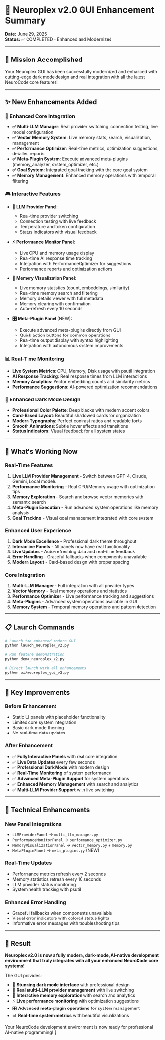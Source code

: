 # 🎨 Neuroplex v2.0 GUI Enhancement Summary
**Date:** June 29, 2025  
**Status:** ✅ COMPLETED - Enhanced and Modernized

---

## 🎯 **Mission Accomplished**

Your Neuroplex GUI has been successfully modernized and enhanced with cutting-edge dark mode design and real integration with all the latest NeuroCode core features!

---

## ✨ **New Enhancements Added**

### **🔗 Enhanced Core Integration**
- **✅ Multi-LLM Manager**: Real provider switching, connection testing, live model configuration
- **✅ Vector Memory System**: Live memory stats, search, visualization, management
- **✅ Performance Optimizer**: Real-time metrics, optimization suggestions, detailed reports
- **✅ Meta-Plugin System**: Execute advanced meta-plugins (memory_analyzer, system_optimizer, etc.)
- **✅ Goal System**: Integrated goal tracking with the core goal system
- **✅ Memory Management**: Enhanced memory operations with temporal filtering

### **🎮 Interactive Features**
- **🤖 LLM Provider Panel**: 
  - Real-time provider switching
  - Connection testing with live feedback
  - Temperature and token configuration
  - Status indicators with visual feedback
  
- **⚡ Performance Monitor Panel**:
  - Live CPU and memory usage display
  - Real-time AI response time tracking
  - Integration with PerformanceOptimizer for suggestions
  - Performance reports and optimization actions
  
- **🧠 Memory Visualization Panel**:
  - Live memory statistics (count, embeddings, similarity)
  - Real-time memory search and filtering
  - Memory details viewer with full metadata
  - Memory clearing with confirmation
  - Auto-refresh every 10 seconds

- **🎛️ Meta-Plugin Panel** (NEW):
  - Execute advanced meta-plugins directly from GUI
  - Quick action buttons for common operations
  - Real-time output display with syntax highlighting
  - Integration with autonomous system improvements

### **📊 Real-Time Monitoring**
- **Live System Metrics**: CPU, Memory, Disk usage with psutil integration
- **AI Response Tracking**: Real response times from LLM interactions
- **Memory Analytics**: Vector embedding counts and similarity metrics
- **Performance Suggestions**: AI-powered optimization recommendations

### **🎨 Enhanced Dark Mode Design**
- **Professional Color Palette**: Deep blacks with modern accent colors
- **Card-Based Layout**: Beautiful shadowed cards for organization
- **Modern Typography**: Perfect contrast ratios and readable fonts
- **Smooth Animations**: Subtle hover effects and transitions
- **Status Indicators**: Visual feedback for all system states

---

## 🚀 **What's Working Now**

### **Real-Time Features**
1. **Live LLM Provider Management** - Switch between GPT-4, Claude, Gemini, Local models
2. **Performance Monitoring** - Real CPU/Memory usage with optimization tips
3. **Memory Exploration** - Search and browse vector memories with semantic search
4. **Meta-Plugin Execution** - Run advanced system operations like memory analysis
5. **Goal Tracking** - Visual goal management integrated with core system

### **Enhanced User Experience**
1. **Dark Mode Excellence** - Professional dark theme throughout
2. **Interactive Panels** - All panels now have real functionality
3. **Live Updates** - Auto-refreshing data and real-time feedback
4. **Error Handling** - Graceful fallbacks when components unavailable
5. **Modern Layout** - Card-based design with proper spacing

### **Core Integration**
1. **Multi-LLM Manager** - Full integration with all provider types
2. **Vector Memory** - Real memory operations and statistics
3. **Performance Optimizer** - Live performance tracking and suggestions
4. **Meta-Plugins** - Advanced system operations available in GUI
5. **Memory System** - Temporal memory operations and pattern detection

---

## 📋 **Launch Commands**

```bash
# Launch the enhanced modern GUI
python launch_neuroplex_v2.py

# Run feature demonstration
python demo_neuroplex_v2.py

# Direct launch with all enhancements
python ui/neuroplex_gui_v2.py
```

---

## 🎯 **Key Improvements**

### **Before Enhancement**
- Static UI panels with placeholder functionality
- Limited core system integration
- Basic dark mode theming
- No real-time data updates

### **After Enhancement**
- ✅ **Fully Interactive Panels** with real core integration
- ✅ **Live Data Updates** every few seconds
- ✅ **Professional Dark Mode** with modern design
- ✅ **Real-Time Monitoring** of system performance
- ✅ **Advanced Meta-Plugin Support** for system operations
- ✅ **Enhanced Memory Management** with search and analytics
- ✅ **Multi-LLM Provider Support** with live switching

---

## 🔧 **Technical Enhancements**

### **New Panel Integrations**
- `LLMProviderPanel` → `multi_llm_manager.py`
- `PerformanceMonitorPanel` → `performance_optimizer.py`
- `MemoryVisualizationPanel` → `vector_memory.py` + `memory.py`
- `MetaPluginPanel` → `meta_plugins.py` (NEW)

### **Real-Time Updates**
- Performance metrics refresh every 2 seconds
- Memory statistics refresh every 10 seconds
- LLM provider status monitoring
- System health tracking with psutil

### **Enhanced Error Handling**
- Graceful fallbacks when components unavailable
- Visual error indicators with colored status lights
- Informative error messages with troubleshooting tips

---

## 🎉 **Result**

**Neuroplex v2.0 is now a fully modern, dark-mode, AI-native development environment that truly integrates with all your enhanced NeuroCode core systems!**

The GUI provides:
- 🎨 **Stunning dark mode interface** with professional design
- 🤖 **Real multi-LLM provider management** with live switching
- 🧠 **Interactive memory exploration** with search and analytics
- ⚡ **Live performance monitoring** with optimization suggestions
- 🎛️ **Advanced meta-plugin operations** for system management
- 📊 **Real-time system metrics** with beautiful visualizations

Your NeuroCode development environment is now ready for professional AI-native programming! 🚀
